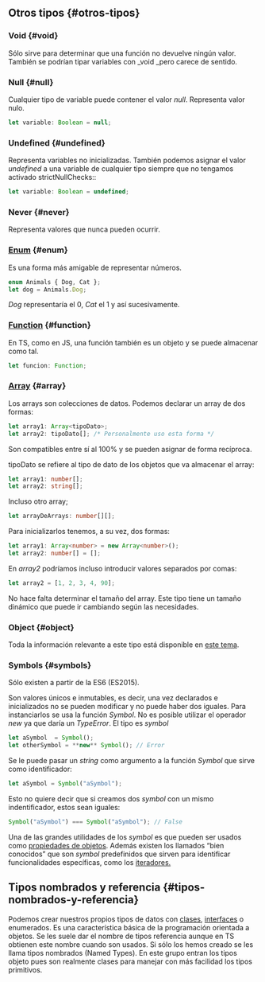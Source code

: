 ## Otros tipos {#otros-tipos}

### Void {#void}

Sólo sirve para determinar que una función no devuelve ningún valor. También se podrían tipar variables con _void _pero carece de sentido.

### Null {#null}

Cualquier tipo de variable puede contener el valor _null_. Representa valor nulo.

```ts
let variable: Boolean = null;
```

### Undefined {#undefined}

Representa variables no inicializadas. También podemos asignar el valor _undefined_ a una variable de cualquier tipo siempre que no tengamos activado strictNullChecks::

```ts
let variable: Boolean = undefined;
```

### Never {#never}

Representa valores que nunca pueden ocurrir.

### [Enum](../control_del_flujo/sentencias_utiles_para_los_bucles.md#757309351116418-_Enumerados) {#enum}

Es una forma más amigable de representar números.

```ts
enum Animals { Dog, Cat };
let dog = Animals.Dog;
```

_Dog_ representaría el 0, _Cat_ el 1 y así sucesivamente.

### [Function](../enumerados/obteniendo_el_nombre_del_valor.md#757309351116418-_Funciones) {#function}

En TS, como en JS, una función también es un objeto y se puede almacenar como tal.

```ts
let funcion: Function;
```

### [Array](../modulos/evitar_que_una_clase_pueda_ser_superclase.md#757309351116418-_Anexo_I._) {#array}

Los arrays son colecciones de datos. Podemos declarar un array de dos formas:

```ts
let array1: Array<tipoDato>;
let array2: tipoDato[]; /* Personalmente uso esta forma */
```

Son compatibles entre sí al 100% y se pueden asignar de forma recíproca.

tipoDato se refiere al tipo de dato de los objetos que va almacenar el array:

```ts
let array1: number[];
let array2: string[];
```

Incluso otro array;

```ts
let arrayDeArrays: number[][];
```

Para inicializarlos tenemos, a su vez, dos formas:

```ts
let array1: Array<number> = new Array<number>();
let array2: number[] = [];
```

En _array2_ podríamos incluso introducir valores separados por comas:

```ts
let array2 = [1, 2, 3, 4, 90];
```

No hace falta determinar el tamaño del array. Este tipo tiene un tamaño dinámico que puede ir cambiando según las necesidades.

### Object {#object}

Toda la información relevante a este tipo está disponible en [este tema](../objetos/README.md).

### Symbols {#symbols}

Sólo existen a partir de la ES6 \(ES2015\).

Son valores únicos e inmutables, es decir, una vez declarados e inicializados no se pueden modificar y no puede haber dos iguales. Para instanciarlos se usa la función _Symbol_. No es posible utilizar el operador _new_ ya que daría un _TypeError_. El tipo es _symbol_

```ts
let aSymbol  = Symbol();
let otherSymbol = **new** Symbol(); // Error
```

Se le puede pasar un _string_ como argumento a la función _Symbol_ que sirve como identificador:

```ts
let aSymbol = Symbol("aSymbol");
```

Esto no quiere decir que si creamos dos _symbol_ con un mismo indentificador, estos sean iguales:

```ts
Symbol("aSymbol") === Symbol("aSymbol"); // False
```

Una de las grandes utilidades de los _symbol_ es que pueden ser usados como [propiedades de objetos](../objetos/propiedades_computadas_computed_properties.md#propiedades-symbol). Además existen los llamados “bien conocidos” que son _symbol_ predefinidos que sirven para identificar funcionalidades específicas, como los [iteradores.](../iteradores/README.md)

## Tipos nombrados y referencia {#tipos-nombrados-y-referencia}

Podemos crear nuestros propios tipos de datos con [clases](../enumerados/const_enums.md), [interfaces](../clases/objetos_dinamicos.md#757309351116418-_Interfaces) o enumerados. Es una característica básica de la programación orientada a objetos. Se les suele dar el nombre de tipos referencia aunque en TS obtienen este nombre cuando son usados. Si sólo los hemos creado se les llama tipos nombrados \(Named Types\). En este grupo entran los tipos objeto pues son realmente clases para manejar con más facilidad los tipos primitivos.

